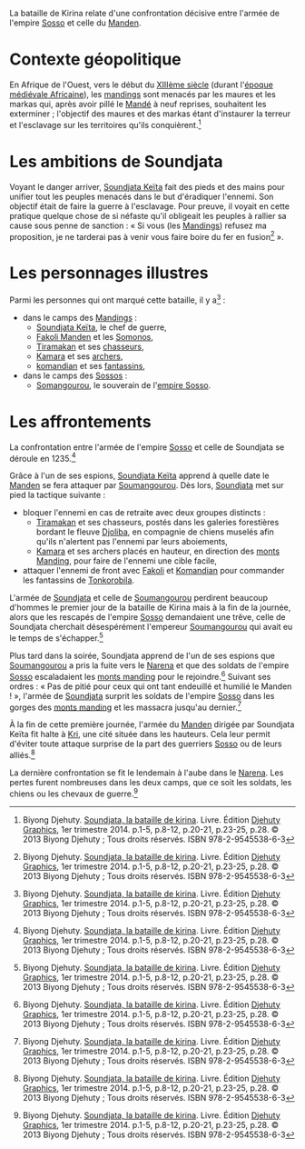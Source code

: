 <!-- TITLE: Bataille de Kirina -->
<!-- SUBTITLE: Présentation de la Bataille de Kirina -->

La bataille de Kirina relate d'une confrontation décisive entre l'armée de l'empire [Sosso](/geographie/afrique/empire/sosso) et celle du [Manden](/geographie/afrique/royaume/nord-ouest/manden).

# Contexte géopolitique
En Afrique de l'Ouest, vers le début du [XIIIème siècle](/histoire/divers/xiiieme-siecle) (durant l'[époque médiévale Africaine](/histoire/afrique/epoque-medievale)), les [mandings](/peuple/afrique/nord-ouest/manding) sont menacés par les maures et les markas qui, après avoir pillé le [Mandé](/geographie/afrique/royaume/nord-ouest/manden) à neuf reprises, souhaitent les exterminer ; l'objectif des maures et des markas étant d'instaurer la terreur et l'esclavage sur les territoires qu'ils conquièrent.[^1]

# Les ambitions de Soundjata
Voyant le danger arriver, [Soundjata Keïta](/personnalite/homme/noble/souverain/empereur/afrique/nord-ouest/mali/soundjata-keita) fait des pieds et des mains pour unifier tout les peuples menacés dans le but d'éradiquer l'ennemi.
Son objectif était de faire la guerre à l'esclavage. Pour preuve, il voyait en cette pratique quelque chose de si néfaste qu'il obligeait les peuples à rallier sa cause sous penne de sanction : « Si vous (les [Mandings](/peuple/afrique/nord-ouest/manding)) refusez ma proposition, je ne tarderai pas à venir vous faire boire du fer en fusion[^1] ».

# Les personnages illustres
Parmi les personnes qui ont marqué cette bataille, il y a[^1] :
* dans le camps des [Mandings](/peuple/afrique/nord-ouest/manding) :
	* [Soundjata Keïta](/personnalite/homme/noble/souverain/empereur/afrique/nord-ouest/mali/soundjata-keita), le chef de guerre,
	* [Fakoli Manden](/personnalite/homme/guerrier/afrique/nord-ouest/empire/mali/fakoli-manden) et les [Somonos](/peuple/afrique/somonos),
	* [Tiramakan](/personnalite/homme/guerrier/afrique/nord-ouest/empire/mali/tiramakan) et ses [chasseurs](/histoire/afrique/epoque-medievale#les-chasseurs),
	* [Kamara](/personnalite/homme/guerrier/afrique/nord-ouest/empire/mali/kamara) et ses [archers](/histoire/afrique/epoque-medievale#les-archers),
	* [komandian](/personnalite/homme/guerrier/afrique/nord-ouest/empire/mali/komandian) et ses [fantassins](/histoire/afrique/epoque-medievale#les-fantassins),
* dans le camps des [Sossos](/peuple/afrique/sosso) :
	* [Somangourou](/personnalite/homme/noble/souverain/empereur/afrique/nord-ouest/sosso/soumangourou), le souverain de l'[empire Sosso](/geographie/afrique/empire/sosso).

# Les affrontements
La confrontation entre l'armée de l'empire [Sosso](/geographie/afrique/empire/sosso) et celle de Soundjata se déroule en 1235.[^1]

Grâce à l'un de ses espions, [Soundjata Keïta](/personnalite/homme/noble/souverain/empereur/afrique/nord-ouest/mali/soundjata-keita) apprend à quelle date le [Manden](/geographie/afrique/empire/manden) se fera attaquer par [Soumangourou](/personnalite/homme/noble/souverain/empereur/afrique/nord-ouest/sosso/soumangourou). Dès lors, [Soundjata](/personnalite/homme/noble/souverain/empereur/afrique/nord-ouest/mali/soundjata-keita) met sur pied la tactique suivante :
* bloquer l'ennemi en cas de retraite avec deux groupes distincts :
	* [Tiramakan](/personnalite/homme/autre/empire/mali/tiramakan) et ses chasseurs, postés dans les galeries forestières bordant le fleuve [Djoliba](/geographie/afrique/fleuve/djoliba), en compagnie de chiens muselés afin qu'ils n'alertent pas l'ennemi par leurs aboiements,
	* [Kamara](/personnalite/homme/guerrier/afrique/nord-ouest/empire/kamara) et ses archers placés en hauteur, en direction des [monts Manding](/geographie/afrique/mont/monts-manding), pour faire de l'ennemi une cible facile,
* attaquer l'ennemi de front avec [Fakoli](/personnalite/homme/guerrier/afrique/nord-ouest/empire/mali/fakoli-manden) et [Komandian](/personnalite/homme/guerrier/afrique/nord-ouest/empire/mali/Komandian) pour commander les fantassins de [Tonkorobila](/autre/afrique/tonkorobila).

L'armée de [Soundjata](/personnalite/homme/noble/souverain/empereur/afrique/nord-ouest/mali/soundjata-keita) et celle de [Soumangourou](/personnalite/homme/noble/souverain/empereur/afrique/nord-ouest/sosso/soumangourou) perdirent beaucoup d'hommes le premier jour de la bataille de Kirina mais à la fin de la journée, alors que les rescapés de l'empire [Sosso](/geographie/afrique/empire/sosso) demandaient une trêve, celle de Soundjata cherchait désespérément l'empereur [Soumangourou](/personnalite/homme/noble/souverain/empereur/afrique/nord-ouest/sosso/soumangourou) qui avait eu le temps de s'échapper.[^1]

Plus tard dans la soirée, Soundjata apprend de l'un de ses espions que [Soumangourou](/personnalite/homme/noble/souverain/empereur/afrique/nord-ouest/sosso/soumangourou) a pris la fuite vers le [Narena](geographie/afrique/a-classer/narena) et que des soldats de l'empire [Sosso](/geographie/afrique/empire/sosso) escaladaient les [monts manding](/geographie/afrique/mont/monts-manding) pour le rejoindre.[^1]
Suivant ses ordres : « Pas de pitié pour ceux qui ont tant endeuillé et humilié le Manden ! », l'armée de [Soundjata](/personnalite/homme/noble/souverain/empereur/afrique/nord-ouest/mali/soundjata-keita) surprit les soldats de l'empire [Sosso](/geographie/afrique/empire/sosso) dans les gorges des [monts manding](/geographie/afrique/mont/monts-manding) et les massacra jusqu'au dernier.[^1]

À la fin de cette première journée, l'armée du [Manden](/geographie/afrique/royaume/manden) dirigée par Soundjata Keïta fit halte à [Kri](/geographie/afrique/cite/kri), une cité située dans les hauteurs. Cela leur permit d'éviter toute attaque surprise de la part des guerriers [Sosso](/geographie/afrique/empire/sosso) ou de leurs alliés.[^1]

La dernière confrontation se fit le lendemain à l'aube dans le [Narena](/geographie/afrique/a-classer/narena). Les pertes furent nombreuses dans les deux camps, que ce soit les soldats, les chiens ou les chevaux de guerre.[^1]


[^1]: Biyong Djehuty. [Soundjata, la bataille de kirina](/ouvrage/soundjata-la-bataille-de-kirina). Livre. Édition [Djehuty Graphics](/organisme/djehuty-graphics), 1er trimestre 2014. p.1-5, p.8-12, p.20-21, p.23-25, p.28. © 2013 Biyong Djehuty ; Tous droits réservés. ISBN 978-2-9545538-6-3